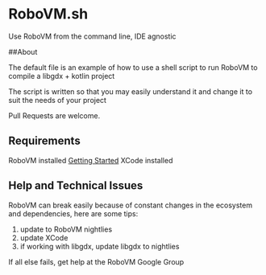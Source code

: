 RoboVM.sh
=========

Use RoboVM from the command line, IDE agnostic

##About

The default file is an example of how to use a shell script to run RoboVM to compile a libgdx + kotlin project

The script is written so that you may easily understand it and change it to suit the needs of your project

Pull Requests are welcome.

## Requirements
RoboVM installed [Getting Started](http://www.robovm.org/docs)
XCode installed

## Help and Technical Issues
RoboVM can break easily because of constant changes in the ecosystem and dependencies, here are some tips:
1. update to RoboVM nightlies
2. update XCode
3. if working with libgdx, update libgdx to nightlies

If all else fails, get help at the RoboVM Google Group